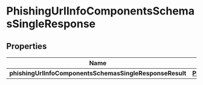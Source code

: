 # PhishingUrlInfoComponentsSchemasSingleResponse

## Properties
Name | Type | Description | Notes
------------ | ------------- | ------------- | -------------
**phishingUrlInfoComponentsSchemasSingleResponseResult** | [**PhishingUrlInfo**](PhishingUrlInfo.md) |  |  [optional]
